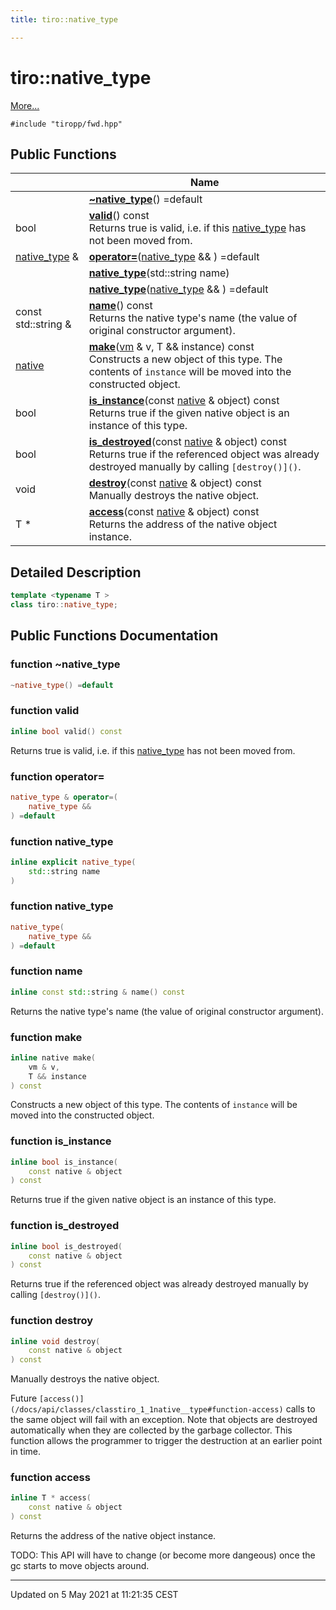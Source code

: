 ```yaml
---
title: tiro::native_type

---
```


# tiro::native_type



 [More...](#detailed-description)


`#include "tiropp/fwd.hpp"`

## Public Functions

|                | Name           |
| -------------- | -------------- |
| | **[~native_type](/docs/api/classes/classtiro_1_1native__type#function-~native_type)**() =default |
| bool | **[valid](/docs/api/classes/classtiro_1_1native__type#function-valid)**() const<br>Returns true is valid, i.e. if this [native_type](/docs/api/classes/classtiro_1_1native__type) has not been moved from.  |
| [native_type](/docs/api/classes/classtiro_1_1native__type) & | **[operator=](/docs/api/classes/classtiro_1_1native__type#function-operator=)**([native_type](/docs/api/classes/classtiro_1_1native__type) && ) =default |
| | **[native_type](/docs/api/classes/classtiro_1_1native__type#function-native_type)**(std::string name) |
| | **[native_type](/docs/api/classes/classtiro_1_1native__type#function-native_type)**([native_type](/docs/api/classes/classtiro_1_1native__type) && ) =default |
| const std::string & | **[name](/docs/api/classes/classtiro_1_1native__type#function-name)**() const<br>Returns the native type's name (the value of original constructor argument).  |
| [native](/docs/api/classes/classtiro_1_1native) | **[make](/docs/api/classes/classtiro_1_1native__type#function-make)**([vm](/docs/api/classes/classtiro_1_1vm) & v, T && instance) const<br>Constructs a new object of this type. The contents of `instance` will be moved into the constructed object.  |
| bool | **[is_instance](/docs/api/classes/classtiro_1_1native__type#function-is_instance)**(const [native](/docs/api/classes/classtiro_1_1native) & object) const<br>Returns true if the given native object is an instance of this type.  |
| bool | **[is_destroyed](/docs/api/classes/classtiro_1_1native__type#function-is_destroyed)**(const [native](/docs/api/classes/classtiro_1_1native) & object) const<br>Returns true if the referenced object was already destroyed manually by calling `[destroy()]()`.  |
| void | **[destroy](/docs/api/classes/classtiro_1_1native__type#function-destroy)**(const [native](/docs/api/classes/classtiro_1_1native) & object) const<br>Manually destroys the native object.  |
| T * | **[access](/docs/api/classes/classtiro_1_1native__type#function-access)**(const [native](/docs/api/classes/classtiro_1_1native) & object) const<br>Returns the address of the native object instance.  |

## Detailed Description

```cpp
template <typename T >
class tiro::native_type;
```

## Public Functions Documentation

### function ~native_type

```cpp
~native_type() =default
```


### function valid

```cpp
inline bool valid() const
```

Returns true is valid, i.e. if this [native_type](/docs/api/classes/classtiro_1_1native__type) has not been moved from. 

### function operator=

```cpp
native_type & operator=(
    native_type && 
) =default
```


### function native_type

```cpp
inline explicit native_type(
    std::string name
)
```


### function native_type

```cpp
native_type(
    native_type && 
) =default
```


### function name

```cpp
inline const std::string & name() const
```

Returns the native type's name (the value of original constructor argument). 

### function make

```cpp
inline native make(
    vm & v,
    T && instance
) const
```

Constructs a new object of this type. The contents of `instance` will be moved into the constructed object. 

### function is_instance

```cpp
inline bool is_instance(
    const native & object
) const
```

Returns true if the given native object is an instance of this type. 

### function is_destroyed

```cpp
inline bool is_destroyed(
    const native & object
) const
```

Returns true if the referenced object was already destroyed manually by calling `[destroy()]()`. 

### function destroy

```cpp
inline void destroy(
    const native & object
) const
```

Manually destroys the native object. 

Future `[access()](/docs/api/classes/classtiro_1_1native__type#function-access)` calls to the same object will fail with an exception. Note that objects are destroyed automatically when they are collected by the garbage collector. This function allows the programmer to trigger the destruction at an earlier point in time. 


### function access

```cpp
inline T * access(
    const native & object
) const
```

Returns the address of the native object instance. 

TODO: This API will have to change (or become more dangeous) once the gc starts to move objects around. 


-------------------------------

Updated on  5 May 2021 at 11:21:35 CEST